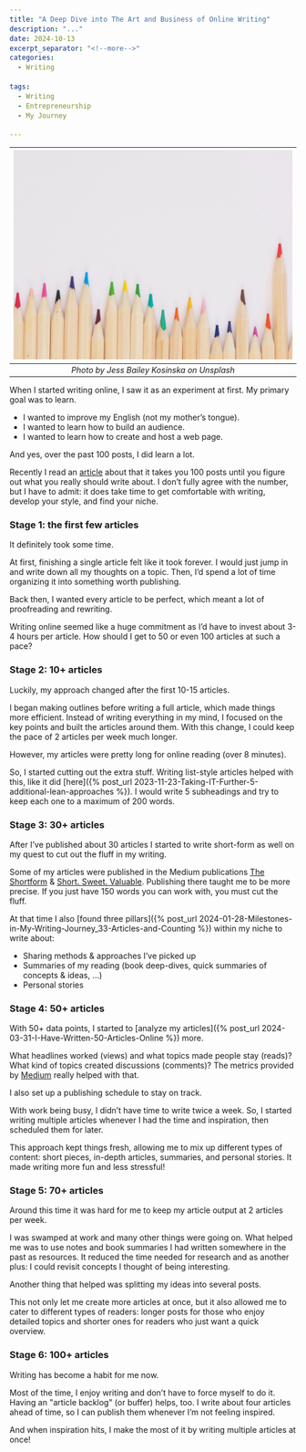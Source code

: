 ```yaml
---
title: "A Deep Dive into The Art and Business of Online Writing"
description: "..."
date: 2024-10-13
excerpt_separator: "<!--more-->"
categories:
  - Writing

tags:
  - Writing
  - Entrepreneurship
  - My Journey

---
```


| ![image](/assets/images/jess-bailey-pens-unsplash.jpg) |
|:--:|
| *Photo by Jess Bailey Kosinska on Unsplash* |

When I started writing online, I saw it as an experiment at first. My primary goal was to learn.

- I wanted to improve my English (not my mother’s tongue).
- I wanted to learn how to build an audience.
- I wanted to learn how to create and host a web page.

And yes, over the past 100 posts, I did learn a lot.

Recently I read an [article](https://medium.com/practice-in-public/why-it-doesnt-matter-before-article-100-e3c46c8df414) about that it takes you 100 posts until you figure out what you really should write about. I don’t fully agree with the number, but I have to admit: it does take time to get comfortable with writing, develop your style, and find your niche.

### Stage 1: the first few articles

It definitely took some time.

At first, finishing a single article felt like it took forever. I would just jump in and write down all my thoughts on a topic. Then, I’d spend a lot of time organizing it into something worth publishing.

Back then, I wanted every article to be perfect, which meant a lot of proofreading and rewriting.

Writing online seemed like a huge commitment as I’d have to invest about 3-4 hours per article. How should I get to 50 or even 100 articles at such a pace?

### Stage 2: 10+ articles

Luckily, my approach changed after the first 10-15 articles.

I began making outlines before writing a full article, which made things more efficient. Instead of writing everything in my mind, I focused on the key points and built the articles around them. With this change, I could keep the pace of 2 articles per week much longer.

However, my articles were pretty long for online reading (over 8 minutes).

So, I started cutting out the extra stuff. Writing list-style articles helped with this, like it did [here]({% post_url 2023-11-23-Taking-IT-Further-5-additional-lean-approaches %}). I would write 5 subheadings and try to keep each one to a maximum of 200 words.

### Stage 3: 30+ articles

After I’ve published about 30 articles I started to write short-form as well on my quest to cut out the fluff in my writing.

Some of my articles were published in the Medium publications [The Shortform](https://medium.com/the-shortform) & [Short. Sweet. Valuable](https://short.sweet.pub/). Publishing there taught me to be more precise. If you just have 150 words you can work with, you must cut the fluff.

At that time I also [found three pillars]({% post_url 2024-01-28-Milestones-in-My-Writing-Journey_33-Articles-and-Counting %}) within my niche to write about:
- Sharing methods & approaches I’ve picked up
- Summaries of my reading (book deep-dives, quick summaries of concepts & ideas, …)
- Personal stories

### Stage 4: 50+ articles

With 50+ data points, I started to [analyze my articles]({% post_url 2024-03-31-I-Have-Written-50-Articles-Online %}) more.

What headlines worked (views) and what topics made people stay (reads)? What kind of topics created discussions (comments)? The metrics provided by [Medium](https://medium.com/) really helped with that.

I also set up a publishing schedule to stay on track.

With work being busy, I didn’t have time to write twice a week. So, I started writing multiple articles whenever I had the time and inspiration, then scheduled them for later.

This approach kept things fresh, allowing me to mix up different types of content: short pieces, in-depth articles, summaries, and personal stories. It made writing more fun and less stressful!

### Stage 5: 70+ articles

Around this time it was hard for me to keep my article output at 2 articles per week.

I was swamped at work and many other things were going on. What helped me was to use notes and book summaries I had written somewhere in the past as resources. It reduced the time needed for research and as another plus: I could revisit concepts I thought of being interesting.

Another thing that helped was splitting my ideas into several posts.

This not only let me create more articles at once, but it also allowed me to cater to different types of readers: longer posts for those who enjoy detailed topics and shorter ones for readers who just want a quick overview.

### Stage 6: 100+ articles

Writing has become a habit for me now.

Most of the time, I enjoy writing and don’t have to force myself to do it. Having an "article backlog" (or buffer) helps, too. I write about four articles ahead of time, so I can publish them whenever I’m not feeling inspired.

And when inspiration hits, I make the most of it by writing multiple articles at once!